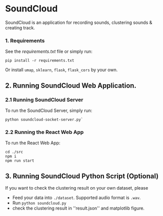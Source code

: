 # SoundCloud
SoundCloud is an application for recording sounds, clustering sounds & creating track.

### 1. Requirements
See the *requirements.txt* file or simply run:
```shell
pip install -r requirements.txt
```
Or install `umap`, `sklearn`, `flask`, `flask_cors` by your own.

## 2. Running SoundCloud Web Application.
### 2.1 Running SoundCloud Server
To run the SoundCloud Server, simply run:
```shell
python soundcloud-socket-server.py`
```
### 2.2 Running the React Web App

To run the React Web App:
```shell
cd ./src 
npm i
npm run start
```

## 3. Running SoundCloud Python Script (Optional)
If you want to check the clustering result on your own dataset, please 
- Feed your data into `./dataset`. Supported audio format is `.wav`.
- Run `python soundcloud.py`
- check the clustering result in ''result.json'' and matplotlib figure.
